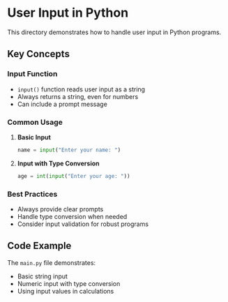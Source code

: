 # User Input in Python

This directory demonstrates how to handle user input in Python programs.

## Key Concepts

### Input Function
- `input()` function reads user input as a string
- Always returns a string, even for numbers
- Can include a prompt message

### Common Usage
1. **Basic Input**
   ```python
   name = input("Enter your name: ")
   ```

2. **Input with Type Conversion**
   ```python
   age = int(input("Enter your age: "))
   ```

### Best Practices
- Always provide clear prompts
- Handle type conversion when needed
- Consider input validation for robust programs

## Code Example
The `main.py` file demonstrates:
- Basic string input
- Numeric input with type conversion
- Using input values in calculations 